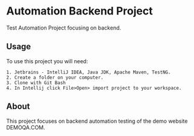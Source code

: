# Automation Backend Project
Test Automation Project focusing on backend.
## Usage
To use this project you will need:
```
1. Jetbrains - IntelliJ IDEA, Java JDK, Apache Maven, TestNG.
2. Create a folder on your computer.
3. Clone with Git Bash
4. In Intellij click File>Open> import project to your workspace.

```
## About
This project focuses on backend automation testing of the demo website DEMOQA.COM. 
